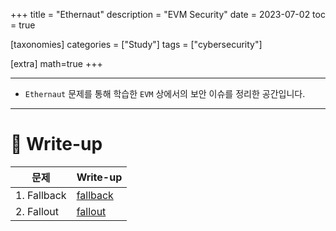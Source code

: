 +++
title = "Ethernaut"
description = "EVM Security"
date = 2023-07-02
toc = true

[taxonomies]
categories = ["Study"]
tags = ["cybersecurity"]

[extra]
math=true
+++

---
- `Ethernaut` 문제를 통해 학습한 `EVM` 상에서의 보안 이슈를 정리한 공간입니다.

---
# 📗 Write-up
| 문제 | Write-up |
| --- | --- |
| 1. Fallback | [fallback](@/post/0x01_ethernaut_fallback.md) |
| 2. Fallout | [fallout](@/post/0x02_ethernaut_fallout.md) |
